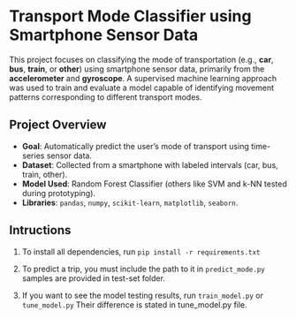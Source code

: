 # Transport Mode Classifier using Smartphone Sensor Data

This project focuses on classifying the mode of transportation (e.g., **car**, **bus**, **train**, or **other**) using smartphone sensor data, primarily from the **accelerometer** and **gyroscope**. A supervised machine learning approach was used to train and evaluate a model capable of identifying movement patterns corresponding to different transport modes.

## Project Overview

- **Goal**: Automatically predict the user’s mode of transport using time-series sensor data.
- **Dataset**: Collected from a smartphone with labeled intervals (car, bus, train, other).
- **Model Used**: Random Forest Classifier (others like SVM and k-NN tested during prototyping).
- **Libraries**: `pandas`, `numpy`, `scikit-learn`, `matplotlib`, `seaborn`.

## Intructions 
1. To install all dependencies, run `pip install -r requirements.txt`

2. To predict a trip, you must include the path to it in `predict_mode.py` samples are provided in test-set folder.

3. If you want to see the model testing results, run `train_model.py` or `tune_model.py` 
   Their difference is stated in tune_model.py file.
